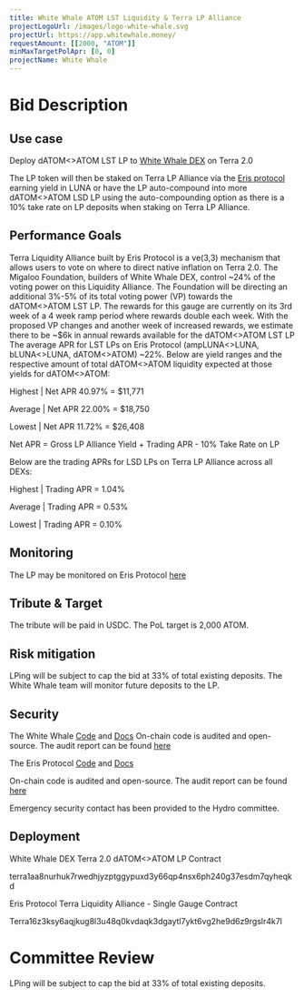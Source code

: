 ```yaml
---
title: White Whale ATOM LST Liquidity & Terra LP Alliance
projectLogoUrl: /images/logo-white-whale.svg
projectUrl: https://app.whitewhale.money/
requestAmount: [[2000, "ATOM"]]
minMaxTargetPolApr: [0, 0]
projectName: White Whale
---
```


# Bid Description

## Use case

Deploy dATOM<>ATOM LST LP to [White Whale DEX](https://app.whitewhale.money/terra/pools/manage_liquidity?poolId=ATOM-dATOM) on Terra 2.0

The LP token will then be staked on Terra LP Alliance via the [Eris protocol](https://www.erisprotocol.com/) earning yield in LUNA or have the LP auto-compound into more dATOM<>ATOM LSD LP using the auto-compounding option as there is a 10% take rate on LP deposits when staking on Terra LP Alliance.

## Performance Goals

Terra Liquidity Alliance built by Eris Protocol is a ve(3,3) mechanism that allows users to vote on where to direct native inflation on Terra 2.0. The Migaloo Foundation, builders of White Whale DEX, control ~24% of the voting power on this Liquidity Alliance. The Foundation will be directing an additional 3%-5% of its total voting power (VP) towards the dATOM<>ATOM LST LP. The rewards for this gauge are currently on its 3rd week of a 4 week ramp period where rewards double each week. With the proposed VP changes and another week of increased rewards, we estimate there to be ~$6k in annual rewards available for the dATOM<>ATOM LST LP The average APR for LST LPs on Eris Protocol (ampLUNA<>LUNA, bLUNA<>LUNA, dATOM<>ATOM) ~22%. Below are yield ranges and the respective amount of total dATOM<>ATOM liquidity expected at those yields for dATOM<>ATOM:

Highest | Net APR 40.97% = $11,771

Average | Net APR 22.00% = $18,750

Lowest | Net APR 11.72% = $26,408

Net APR = Gross LP Alliance Yield + Trading APR - 10% Take Rate on LP

Below are the trading APRs for LSD LPs on Terra LP Alliance across all DEXs:

Highest | Trading APR = 1.04%

Average | Trading APR = 0.53%

Lowest | Trading APR = 0.10%

## Monitoring

The LP may be monitored on Eris Protocol [here](https://www.erisprotocol.com/terra/liquidity-hub?tab=liquidity)

## Tribute & Target

The tribute will be paid in USDC. The PoL target is 2,000 ATOM.

## Risk mitigation

LPing will be subject to cap the bid at 33% of total existing deposits. The White Whale team will monitor future deposits to the LP.

## Security

The White Whale [Code](https://github.com/White-Whale-Defi-Platform/) and [Docs](https://docs.migaloo.zone/) On-chain code is audited and open-source. The audit report can be found [here](https://github.com/White-Whale-Defi-Platform/white-whale-docs/blob/ede53b6fc64668a5951375ff814076a85b0266cf/gitbook/smart-contracts/audits.md?plain=1#L4)

The Eris Protocol [Code](https://github.com/erisprotocol) and [Docs](https://docs.erisprotocol.com/)

On-chain code is audited and open-source. The audit report can be found [here](https://github.com/SCV-Security/PublicReports/tree/main/Eris%20Protocol)

Emergency security contact has been provided to the Hydro committee.

## Deployment

White Whale DEX Terra 2.0 dATOM<>ATOM LP Contract

terra1aa8nurhuk7rwedhjyzptggypuxd3y66qp4nsx6ph240g37esdm7qyheqkd

Eris Protocol Terra Liquidity Alliance - Single Gauge Contract

Terra16z3ksy6aqjkug8l3u48q0kvdaqk3dgaytl7ykt6vg2he9d6z9rgslr4k7l

# Committee Review

LPing will be subject to cap the bid at 33% of total existing deposits.
